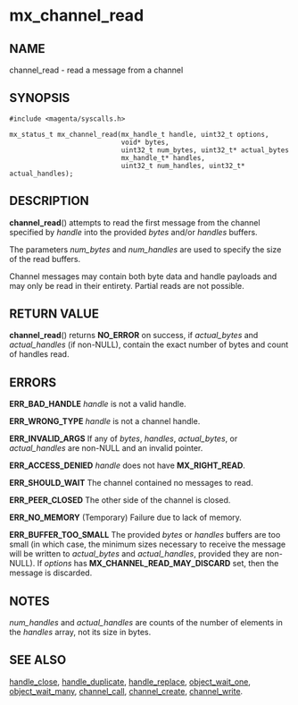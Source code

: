 # mx_channel_read

## NAME

channel_read - read a message from a channel

## SYNOPSIS

```
#include <magenta/syscalls.h>

mx_status_t mx_channel_read(mx_handle_t handle, uint32_t options,
                            void* bytes,
                            uint32_t num_bytes, uint32_t* actual_bytes
                            mx_handle_t* handles,
                            uint32_t num_handles, uint32_t* actual_handles);
```

## DESCRIPTION

**channel_read**() attempts to read the first message from the channel
specified by *handle* into the provided *bytes* and/or *handles* buffers.

The parameters *num_bytes* and *num_handles* are used to specify the
size of the read buffers.

Channel messages may contain both byte data and handle payloads and may
only be read in their entirety.  Partial reads are not possible.

## RETURN VALUE

**channel_read**() returns **NO_ERROR** on success, if *actual_bytes*
and *actual_handles* (if non-NULL), contain the exact number of bytes
and count of handles read.

## ERRORS

**ERR_BAD_HANDLE**  *handle* is not a valid handle.

**ERR_WRONG_TYPE**  *handle* is not a channel handle.

**ERR_INVALID_ARGS**  If any of *bytes*, *handles*, *actual_bytes*, or
*actual_handles* are non-NULL and an invalid pointer.

**ERR_ACCESS_DENIED**  *handle* does not have **MX_RIGHT_READ**.

**ERR_SHOULD_WAIT**  The channel contained no messages to read.

**ERR_PEER_CLOSED**  The other side of the channel is closed.

**ERR_NO_MEMORY**  (Temporary) Failure due to lack of memory.

**ERR_BUFFER_TOO_SMALL**  The provided *bytes* or *handles* buffers
are too small (in which case, the minimum sizes necessary to receive
the message will be written to *actual_bytes* and *actual_handles*,
provided they are non-NULL). If *options* has **MX_CHANNEL_READ_MAY_DISCARD**
set, then the message is discarded.

## NOTES

*num_handles* and *actual_handles* are counts of the number of elements
in the *handles* array, not its size in bytes.

## SEE ALSO

[handle_close](handle_close.md),
[handle_duplicate](handle_duplicate.md),
[handle_replace](handle_replace.md),
[object_wait_one](object_wait_one.md),
[object_wait_many](object_wait_many.md),
[channel_call](channel_call.md),
[channel_create](channel_create.md),
[channel_write](channel_write.md).
